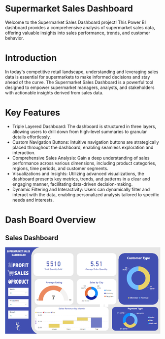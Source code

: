 # Supermarket Sales Dashboard
Welcome to the Supermarket Sales Dashboard project! This Power BI dashboard provides a comprehensive analysis of supermarket sales data, offering valuable insights into sales performance, trends, and customer behavior.

# Introduction
In today's competitive retail landscape, understanding and leveraging sales data is essential for supermarkets to make informed decisions and stay ahead of the curve. The Supermarket Sales Dashboard is a powerful tool designed to empower supermarket managers, analysts, and stakeholders with actionable insights derived from sales data.

# Key Features
- Triple Layered Dashboard: The dashboard is structured in three layers, allowing users to drill down from high-level summaries to granular details effortlessly.
- Custom Navigation Buttons: Intuitive navigation buttons are strategically placed throughout the dashboard, enabling seamless exploration and interaction.
- Comprehensive Sales Analysis: Gain a deep understanding of sales performance across various dimensions, including product categories, regions, time periods, and customer segments.
- Visualizations and Insights: Utilizing advanced visualizations, the dashboard presents key metrics, trends, and patterns in a clear and engaging manner, facilitating data-driven decision-making.
- Dynamic Filtering and Interactivity: Users can dynamically filter and interact with the data, enabling personalized analysis tailored to specific needs and interests.

# Dash Board Overview

## Sales Dashboard

![](https://github.com/StavrosChatzipavlidis/dashboards/raw/main/power-bi/sales-dashboard/img/sales.png)



